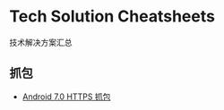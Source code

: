 # Tech Solution Cheatsheets
技术解决方案汇总

## 抓包
- [Android 7.0 HTTPS 抓包](https://zhuanlan.zhihu.com/p/399525385)
